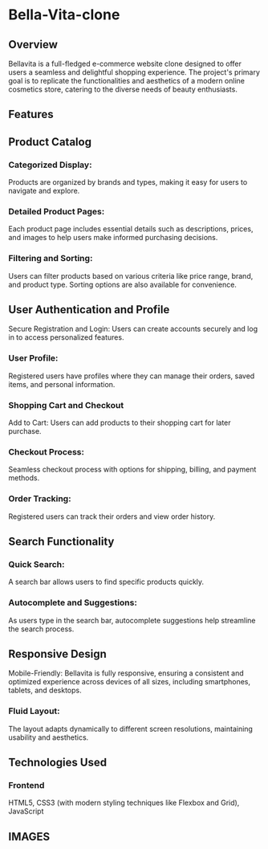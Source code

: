 # Bella-Vita-clone
## Overview
Bellavita is a full-fledged e-commerce website clone designed to offer users a seamless and delightful shopping experience. The project's primary goal is to replicate the functionalities and aesthetics of a modern online cosmetics store, catering to the diverse needs of beauty enthusiasts.

## Features
## Product Catalog
### Categorized Display:
Products are organized by brands and types, making it easy for users to navigate and explore.

### Detailed Product Pages: 
Each product page includes essential details such as descriptions, prices, and images to help users make informed purchasing decisions.

### Filtering and Sorting: 
Users can filter products based on various criteria like price range, brand, and product type. Sorting options are also available for convenience.

## User Authentication and Profile
Secure Registration and Login: Users can create accounts securely and log in to access personalized features.

### User Profile:
Registered users have profiles where they can manage their orders, saved items, and personal information.

### Shopping Cart and Checkout
Add to Cart: Users can add products to their shopping cart for later purchase.

### Checkout Process:
Seamless checkout process with options for shipping, billing, and payment methods.

### Order Tracking:
Registered users can track their orders and view order history.

## Search Functionality
### Quick Search:
A search bar allows users to find specific products quickly.

### Autocomplete and Suggestions:
As users type in the search bar, autocomplete suggestions help streamline the search process.

## Responsive Design
Mobile-Friendly: Bellavita is fully responsive, ensuring a consistent and optimized experience across devices of all sizes, including smartphones, tablets, and desktops.

### Fluid Layout:
The layout adapts dynamically to different screen resolutions, maintaining usability and aesthetics.

## Technologies Used
### Frontend
HTML5, CSS3 (with modern styling techniques like Flexbox and Grid), JavaScript

## IMAGES

